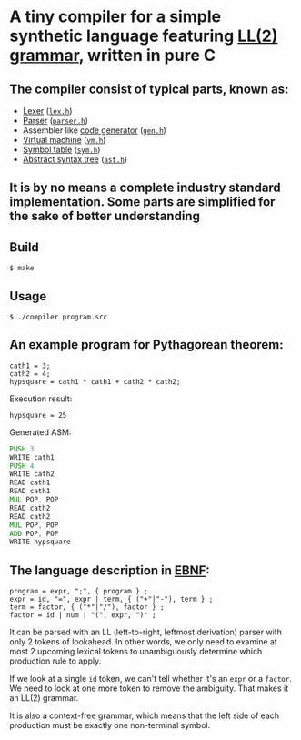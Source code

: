 # A tiny compiler for a simple synthetic language featuring [LL(2) grammar](https://en.wikipedia.org/wiki/LL_grammar), written in pure C 
## The compiler consist of typical parts, known as:
* [Lexer](https://en.wikipedia.org/wiki/Lexical_analysis) ([`lex.h`](lex.h))
* [Parser](https://en.wikipedia.org/wiki/Parsing) ([`parser.h`](parser.h))
* Assembler like [code generator](https://en.wikipedia.org/wiki/Code_generation_(compiler)) ([`gen.h`](gen.h))
* [Virtual machine](https://en.wikipedia.org/wiki/Virtual_machine) ([`vm.h`](vm.h))
* [Symbol table](https://en.wikipedia.org/wiki/Symbol_table) ([`sym.h`](sym.h))
* [Abstract syntax tree](https://en.wikipedia.org/wiki/Abstract_syntax_tree) ([`ast.h`](ast.h))
## It is by no means a complete industry standard implementation. Some parts are simplified for the sake of better understanding
## Build
```$ make```
## Usage
```$ ./compiler program.src```
## An example program for Pythagorean theorem:
```
cath1 = 3;
cath2 = 4;
hypsquare = cath1 * cath1 + cath2 * cath2;
```
Execution result:
```
hypsquare = 25
```
Generated ASM:
```asm
PUSH 3
WRITE cath1
PUSH 4
WRITE cath2
READ cath1
READ cath1
MUL POP, POP
READ cath2
READ cath2
MUL POP, POP
ADD POP, POP
WRITE hypsquare
```
## The language description in [EBNF](https://en.wikipedia.org/wiki/Extended_Backus%E2%80%93Naur_form):
```
program = expr, ";", { program } ;
expr = id, "=", expr | term, { ("+"|"-"), term } ;
term = factor, { ("*"|"/"), factor } ;
factor = id | num | "(", expr, ")" ;
```

It can be parsed with an LL (left-to-right, leftmost derivation) parser with only 2 tokens of lookahead. In other words, we only need to examine at most 2 upcoming lexical tokens to unambiguously determine which production rule to apply.  

If we look at a single `id` token, we can't tell whether it's an `expr` or a `factor`. We need to look at one more token to remove the ambiguity. That makes it an LL(2) grammar.  

It is also a context-free grammar, which means that the left side of each production must be exactly one non-terminal symbol.
